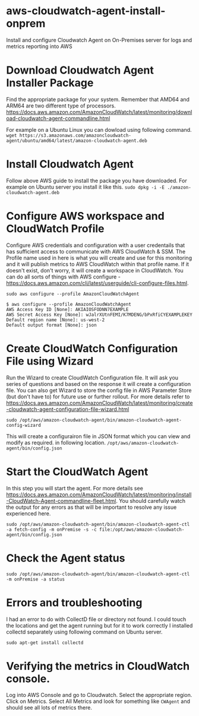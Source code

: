# aws-cloudwatch-agent-install-onprem
Install and configure Cloudwatch Agent on On-Premises server for logs and metrics reporting into AWS

# Download Cloudwatch Agent Installer Package
Find the appropriate package for your system. Remember that AMD64 and ARM64 are two different type of processors.
https://docs.aws.amazon.com/AmazonCloudWatch/latest/monitoring/download-cloudwatch-agent-commandline.html

For example on a Ubuntu Linux you can dowload using following command.
```wget https://s3.amazonaws.com/amazoncloudwatch-agent/ubuntu/amd64/latest/amazon-cloudwatch-agent.deb``` 

# Install Cloudwatch Agent
Follow above AWS guide to install the package you have downloaded. For example on Ubuntu server you install it like this.
```sudo dpkg -i -E ./amazon-cloudwatch-agent.deb```

# Configure AWS workspace and CloudWatch Profile
Configure AWS credentials and configuration with a user credentails that has sufficient access to communicate with AWS CloudWatch & SSM. The Profile name used in here is what you will create and use for this monitoring and it will publish metrics to AWS CloudWatch within that profile name. If it doesn't exist, don't worry, it will create a workspace in CloudWatch. You can do all sorts of things with AWS configure - https://docs.aws.amazon.com/cli/latest/userguide/cli-configure-files.html.

```sudo aws configure --profile AmazonCloudWatchAgent```
```
$ aws configure --profile AmazonCloudWatchAgent
AWS Access Key ID [None]: AKIAIOSFODNN7EXAMPLE
AWS Secret Access Key [None]: wJalrXUtnFEMI/K7MDENG/bPxRfiCYEXAMPLEKEY
Default region name [None]: us-west-2
Default output format [None]: json
```

# Create CloudWatch Configuration File using Wizard
Run the Wizard to create CloudWatch Configuration file. It will ask you series of questions and based on the response it will create a configuration file. You can also get Wizard to store the config file in AWS Parameter Store (but don't have to) for future use or further rollout. For more details refer to https://docs.aws.amazon.com/AmazonCloudWatch/latest/monitoring/create-cloudwatch-agent-configuration-file-wizard.html

```sudo /opt/aws/amazon-cloudwatch-agent/bin/amazon-cloudwatch-agent-config-wizard```

This will create a configurairon file in JSON format which you can view and modify as required. in following location.
```/opt/aws/amazon-cloudwatch-agent/bin/config.json```

# Start the CloudWatch Agent
In this step you will start the agent. For more details see https://docs.aws.amazon.com/AmazonCloudWatch/latest/monitoring/install-CloudWatch-Agent-commandline-fleet.html.
You should carefully watch the output for any errors as that will be important to resolve any issue experienced here.


```sudo /opt/aws/amazon-cloudwatch-agent/bin/amazon-cloudwatch-agent-ctl -a fetch-config -m onPremise -s -c file:/opt/aws/amazon-cloudwatch-agent/bin/config.json```

# Check the Agent status

```sudo /opt/aws/amazon-cloudwatch-agent/bin/amazon-cloudwatch-agent-ctl -m onPremise -a status```

# Errors and troubleshooting
I had an error to do with CollectD file or directory not found. I could touch the locations and get the agent running but for it to work correctly I installed collectd separately using following command on Ubuntu server.

```sudo apt-get install collectd```

# Verifying the metrics in CloudWatch console.
Log into AWS Console and go to Cloudwatch.
Select the appropriate region.
Click on Metrics.
Select All Metrics and look for something like ``CWAgent`` and should see all lots of metrics there.
